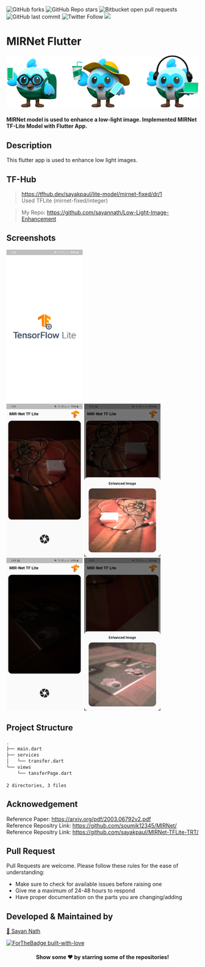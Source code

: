 ![GitHub forks](https://img.shields.io/github/forks/sayannath/MIRNet-Flutter?style=for-the-badge)
![GitHub Repo stars](https://img.shields.io/github/stars/sayannath/MIRNet-Flutter?style=for-the-badge)
![Bitbucket open pull requests](https://img.shields.io/bitbucket/pr-raw/sayannath/MIRNet-Flutter?style=for-the-badge)
![GitHub last commit](https://img.shields.io/github/last-commit/sayannath/MIRNet-Flutter?style=for-the-badge)
![Twitter Follow](https://img.shields.io/twitter/follow/SayanNa20204009?style=for-the-badge)
<a href="https://github.com/sayannath/MIRNet-Flutter/graphs/contributors">
  <img src="https://contrib.rocks/image?repo=sayannath/MIRNet-Flutter" />
</a>

# MIRNet Flutter

<img src="screenshots/git_dashes.png">

#### MIRNet model is used to enhance a low-light image. Implemented MIRNet TF-Lite Model with Flutter App.

## Description

This flutter app is used to enhance low light images.

## TF-Hub
>https://tfhub.dev/sayakpaul/lite-model/mirnet-fixed/dr/1<br>
>Used TFLite (mirnet-fixed/integer)

> My Repo: https://github.com/sayannath/Low-Light-Image-Enhancement

## Screenshots
<p>
    <img height=400 width=200 src="screenshots/splash-screen.jpg"><br>
    <img height=400 width=200 src="screenshots/one.jpg">
    <img height=400 width=200 src="screenshots/two.jpg"><br>
    <img height=400 width=200 src="screenshots/three.jpg">
    <img height=400 width=200 src="screenshots/four.jpg">
</p>

## Project Structure
```
.
├── main.dart
├── services
│   └── transfer.dart
└── views
    └── tansferPage.dart

2 directories, 3 files
```
## Acknowedgement
Reference Paper: https://arxiv.org/pdf/2003.06792v2.pdf<br>
Reference Repositry Link: https://github.com/soumik12345/MIRNet/<br>
Reference Repositry Link: https://github.com/sayakpaul/MIRNet-TFLite-TRT/

## Pull Request

Pull Requests are welcome. Please follow these rules for the ease of understanding:
* Make sure to check for available issues before raising one
* Give me a maximum of 24-48 hours to respond
* Have proper documentation on the parts you are changing/adding

## Developed & Maintained by

[👨 Sayan Nath](https://sayannath.biz/)


[![ForTheBadge built-with-love](http://ForTheBadge.com/images/badges/built-with-love.svg)](https://github.com/sayannath)

<div align="center">
  
#### Show some ❤️ by starring some of the repositories!

</div>
